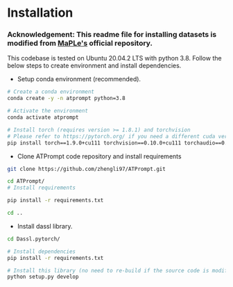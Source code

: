 # Installation

### Acknowledgement: This readme file for installing datasets is modified from [MaPLe's](https://github.com/muzairkhattak/multimodal-prompt-learning) official repository.

This codebase is tested on Ubuntu 20.04.2 LTS with python 3.8. Follow the below steps to create environment and install dependencies.

* Setup conda environment (recommended).
```bash
# Create a conda environment
conda create -y -n atprompt python=3.8

# Activate the environment
conda activate atprompt

# Install torch (requires version >= 1.8.1) and torchvision
# Please refer to https://pytorch.org/ if you need a different cuda version
pip install torch==1.9.0+cu111 torchvision==0.10.0+cu111 torchaudio==0.9.0 -f https://download.pytorch.org/whl/torch_stable.html
```

* Clone ATPrompt code repository and install requirements
```bash
git clone https://github.com/zhengli97/ATPrompt.git

cd ATPrompt/
# Install requirements

pip install -r requirements.txt

cd ..
```

* Install dassl library.
```bash
cd Dassl.pytorch/

# Install dependencies
pip install -r requirements.txt

# Install this library (no need to re-build if the source code is modified)
python setup.py develop
```
